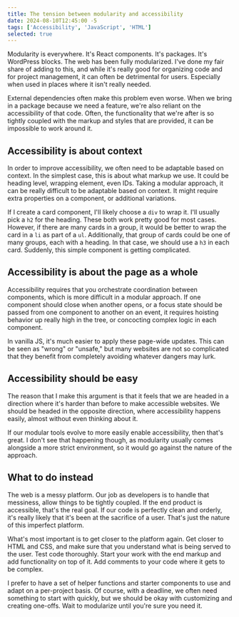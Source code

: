 ```yaml
---
title: The tension between modularity and accessibility
date: 2024-08-10T12:45:00 -5
tags: ['Accessibility', 'JavaScript', 'HTML']
selected: true
---
```

Modularity is everywhere. It's React components. It's packages. It's WordPress blocks. The web has been fully modularized. I've done my fair share of adding to this, and while it's really good for organizing code and for project management, it can often be detrimental for users. Especially when used in places where it isn't really needed.

External dependencies often make this problem even worse. When we bring in a package because we need a feature, we're also reliant on the accessibility of that code. Often, the functionality that we're after is so tightly coupled with the markup and styles that are provided, it can be impossible to work around it.

## Accessibility is about context

In order to improve accessibility, we often need to be adaptable based on context. In the simplest case, this is about what markup we use. It could be heading level, wrapping element, even IDs. Taking a modular approach, it can be really difficult to be adaptable based on context. It might require extra properties on a component, or additional variations.

If I create a card component, I'll likely choose a `div` to wrap it. I'll usually pick a `h2` for the heading. These both work pretty good for most cases. However, if there are many cards in a group, it would be better to wrap the card in a `li` as part of a `ul`. Additionally, that group of cards could be one of many groups, each with a heading. In that case, we should use a `h3` in each card. Suddenly, this simple component is getting complicated.

## Accessibility is about the page as a whole

Accessibility requires that you orchestrate coordination between components, which is more difficult in a modular approach. If one component should close when another opens, or a focus state should be passed from one component to another on an event, it requires hoisting behavior up really high in the tree, or concocting complex logic in each component.

In vanilla JS, it's much easier to apply these page-wide updates. This can be seen as "wrong" or "unsafe," but many websites are not so complicated that they benefit from completely avoiding whatever dangers may lurk.

## Accessibility should be easy

The reason that I make this argument is that it feels that we are headed in a direction where it's harder than before to make accessible websites. We should be headed in the opposite direction, where accessibility happens easily, almost without even thinking about it.

If our modular tools evolve to more easily enable accessibility, then that's great. I don't see that happening though, as modularity usually comes alongside a more strict environment, so it would go against the nature of the approach.

## What to do instead

The web is a messy platform. Our job as developers is to handle that messiness, allow things to be tightly coupled. If the end product is accessible, that's the real goal. If our code is perfectly clean and orderly, it's really likely that it's been at the sacrifice of a user. That's just the nature of this imperfect platform.

What's most important is to get closer to the platform again. Get closer to HTML and CSS, and make sure that you understand what is being served to the user. Test code thoroughly. Start your work with the end markup and add functionality on top of it. Add comments to your code where it gets to be complex.

I prefer to have a set of helper functions and starter components to use and adapt on a per-project basis. Of course, with a deadline, we often need something to start with quickly, but we should be okay with customizing and creating one-offs. Wait to modularize until you're sure you need it.